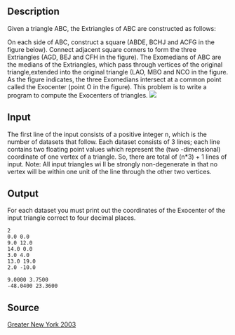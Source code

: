 <h2>Description</h2><p>Given a triangle ABC, the Extriangles of ABC are constructed as follows:
</p>On each side of ABC, construct a square (ABDE, BCHJ and ACFG in the figure below).
Connect adjacent square corners to form the three Extriangles (AGD, BEJ and CFH in the figure).
The Exomedians of ABC are the medians of the Extriangles, which pass through vertices of the original triangle,extended into the original triangle (LAO, MBO and NCO in the figure. As the figure indicates, the three Exomedians intersect at a common point called the Exocenter (point O in the figure).
This problem is to write a program to compute the Exocenters of triangles.
<img src="images/1673_1.jpg"><h2>Input</h2><p>The first line of the input consists of a positive integer n, which is the number of datasets that follow. Each dataset consists of 3 lines; each line contains two floating point values which represent the (two -dimensional) coordinate of one vertex of a triangle. So, there are total of (n*3) + 1 lines of input. Note: All input triangles wi ll be strongly non-degenerate in that no vertex will be within one unit of the line through the other two vertices.</p><h2>Output</h2><p>For each dataset you must print out the coordinates of the Exocenter of the input triangle correct to four decimal places.</p><pre><code class="language-input1">2
0.0 0.0
9.0 12.0
14.0 0.0
3.0 4.0
13.0 19.0
2.0 -10.0</code></pre><pre><code class="language-output1">9.0000 3.7500
-48.0400 23.3600</code></pre><h2>Source</h2><a href="searchproblem?field=source&amp;key=Greater+New+York+2003">Greater New York 2003</a>